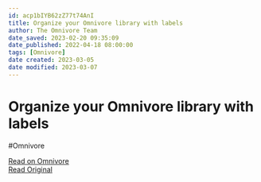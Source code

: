 ```yaml
---
id: acp1bIYB62zZ77t74AnI
title: Organize your Omnivore library with labels
author: The Omnivore Team
date_saved: 2023-02-20 09:35:09
date_published: 2022-04-18 08:00:00
tags: [Omnivore]
date created: 2023-03-05
date modified: 2023-03-07
---
```


# Organize your Omnivore library with labels

#Omnivore

[Read on Omnivore](https://omnivore.app/me/organize-your-omnivore-library-with-labels-1866c75e054)  
[Read Original](https://blog.omnivore.app/p/organize-your-omnivore-library-with)
